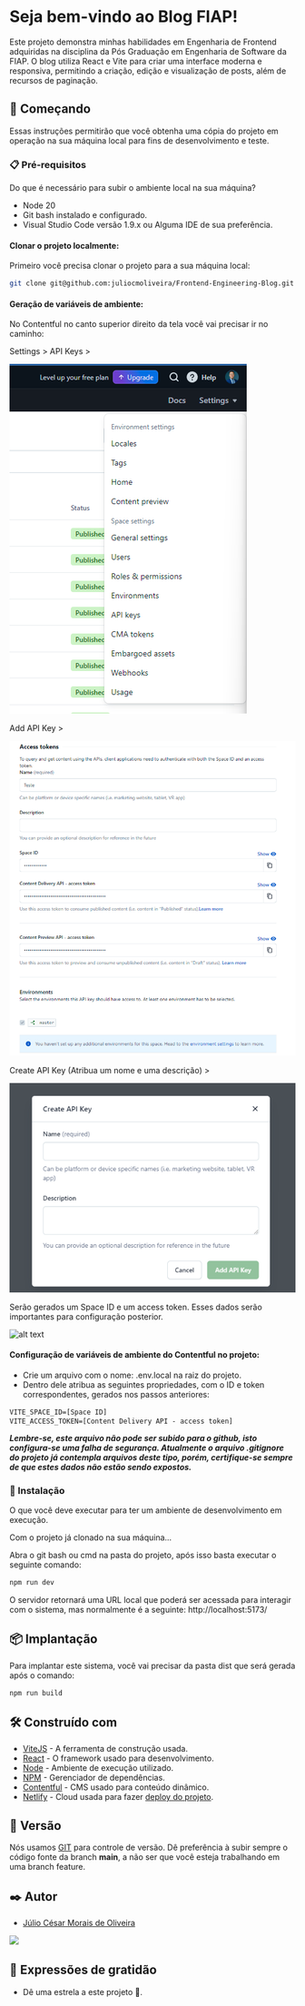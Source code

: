 # Seja bem-vindo ao Blog FIAP!

Este projeto demonstra minhas habilidades em Engenharia de Frontend adquiridas na disciplina da Pós Graduação em Engenharia de Software da FIAP. O blog utiliza React e Vite para criar uma interface moderna e responsiva, permitindo a criação, edição e visualização de posts, além de recursos de paginação.

## 🚀 Começando

Essas instruções permitirão que você obtenha uma cópia do projeto em operação na sua máquina local para fins de desenvolvimento e teste.

### 📋 Pré-requisitos

Do que é necessário para subir o ambiente local na sua máquina?

* Node 20
* Git bash instalado e configurado.
* Visual Studio Code versão 1.9.x ou Alguma IDE de sua preferência.

#### Clonar o projeto localmente:

Primeiro você precisa clonar o projeto para a sua máquina local:

```bash
git clone git@github.com:juliocmoliveira/Frontend-Engineering-Blog.git
```

#### Geração de variáveis de ambiente:

No Contentful no canto superior direito da tela você vai precisar ir no caminho: 

Settings > API Keys >

![alt text](images/image.png) 

Add API Key >

![alt text](images/image-4.png)

Create API Key (Atribua um nome e uma descrição) >

![alt text](images/image-2.png)

Serão gerados um Space ID e um access token. Esses dados serão importantes para configuração posterior.

![alt text](images/image-3.png)

#### Configuração de variáveis de ambiente do Contentful no projeto:

* Crie um arquivo com o nome: .env.local na raiz do projeto.
* Dentro dele atribua as seguintes propriedades, com o ID e token correspondentes, gerados nos passos anteriores:
```
VITE_SPACE_ID=[Space ID]
VITE_ACCESS_TOKEN=[Content Delivery API - access token]
```

***Lembre-se, este arquivo não pode ser subido para o github, isto configura-se uma falha de segurança. Atualmente o arquivo .gitignore do projeto já contempla arquivos deste tipo, porém, certifique-se sempre de que estes dados não estão sendo expostos.***

### 🔧 Instalação

O que você deve executar para ter um ambiente de desenvolvimento em execução.

Com o projeto já clonado na sua máquina...

Abra o git bash ou cmd na pasta do projeto, após isso basta executar o seguinte comando:

```bash
npm run dev
```

O servidor retornará uma URL local que poderá ser acessada para interagir com o sistema, mas normalmente é a seguinte: http://localhost:5173/

## 📦 Implantação

Para implantar este sistema, você vai precisar da pasta dist que será gerada após o comando:

```bash
npm run build
```

## 🛠️ Construído com

* [ViteJS](https://vitejs.dev/) - A ferramenta de construção usada.
* [React](https://react.dev/) - O framework usado para desenvolvimento.
* [Node](https://nodejs.org/en) - Ambiente de execução utilizado.
* [NPM](https://www.npmjs.com/) - Gerenciador de dependências.
* [Contentful](https://www.contentful.com/) - CMS usado para conteúdo dinâmico.
* [Netlify](https://www.netlify.com/) - Cloud usada para fazer [deploy do projeto](https://glistening-trifle-7ffbe3.netlify.app/).


## 📌 Versão

Nós usamos [GIT](https://www.git-scm.com/) para controle de versão. Dê preferência à subir sempre o código fonte da branch **main**, a não ser que você esteja trabalhando em uma branch feature.

## ✒️ Autor

* [Júlio César Morais de Oliveira](https://github.com/juliocmoliveira)

<img src="https://avatars.githubusercontent.com/u/77791290?v=4" width="250">


## 🎁 Expressões de gratidão

* Dê uma estrela a este projeto 🌟.